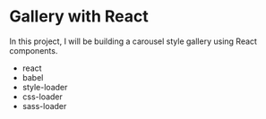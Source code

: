 # Gallery with React

In this project, I will be building a carousel style gallery using React components.

- react
- babel
- style-loader
- css-loader
- sass-loader
